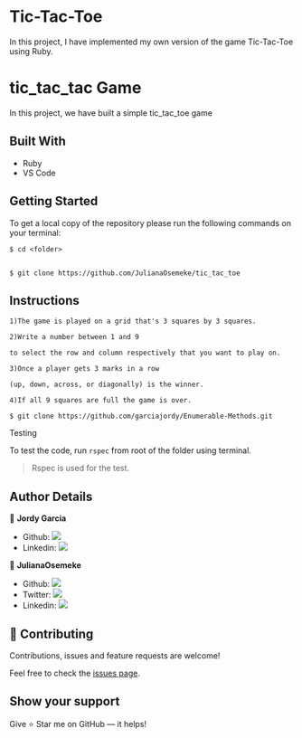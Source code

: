 
# Tic-Tac-Toe

In this project, I have implemented my own version of the game Tic-Tac-Toe using Ruby.

# tic_tac_tac Game

In this project, we have built a simple tic_tac_toe game 

## 



## Built With

- Ruby
- VS Code

## Getting Started

To get a local copy of the repository please run the following commands on your terminal:

```
$ cd <folder>
```

```

$ git clone https://github.com/JulianaOsemeke/tic_tac_toe
```

## Instructions

```
1)The game is played on a grid that's 3 squares by 3 squares.
```

```
2)Write a number between 1 and 9

to select the row and column respectively that you want to play on.
```

```
3)Once a player gets 3 marks in a row

(up, down, across, or diagonally) is the winner.
```

```
4)If all 9 squares are full the game is over.

$ git clone https://github.com/garciajordy/Enumerable-Methods.git
```

Testing

To test the code, run `rspec` from root of the folder using terminal.

> Rspec is used for the test.


## Author Details

👤 **Jordy Garcia**

- Github: [![](https://img.shields.io/badge/GitHub-100000?style=for-the-badge&logo=github&logoColor=white)](https://github.com/garciajordy/)
- Linkedin: [![](https://img.shields.io/badge/LinkedIn-0077B5?style=for-the-badge&logo=linkedin&logoColor=white)](https://www.linkedin.com/in/jordy-garcia-675849206/)



👤 **JulianaOsemeke**


- Github: [![](https://img.shields.io/badge/GitHub-100000?style=for-the-badge&logo=github&logoColor=white)](https://github.com//)
- Twitter: [![](https://img.shields.io/badge/Twitter-1DA1F2?style=for-the-badge&logo=twitter&logoColor=white)](https://twitter.com/)
- Linkedin: [![](https://img.shields.io/badge/LinkedIn-0077B5?style=for-the-badge&logo=linkedin&logoColor=white)](https://www.linkedin.com/in//)

## 🤝 Contributing

Contributions, issues and feature requests are welcome!


Feel free to check the [issues page](https://github.com/JulianaOsemeke/tic_tac_toe/issues).

## Show your support

Give ⭐ Star me on GitHub — it helps!

